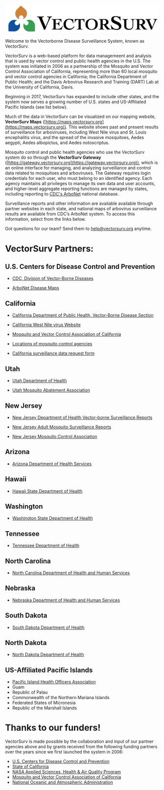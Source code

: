 ![VectorSurv Logo](vectorsurv_logo.png)

Welcome to the Vectorborne Disease Surveillance System, known as VectorSurv.

VectorSurv is a web-based platform for data managemeent and analysis that is used by vector control and public health agencies in the U.S. The system was initiated in 2006 as a partnership of the Mosquito and Vector Control Association of California, representing more than 60 local mosquito and vector control agencies in California; the California Department of Public Health; and the Davis Arbovirus Research and Training (DART) Lab at the University of California, Davis.

Beginning in 2017, VectorSurv has expanded to include other states, and the system now serves a growing number of U.S. states and US-Affiliated Pacific Islands (see list below).

Much of the data in VectorSurv can be visualized on our mapping website, **VectorSurv Maps** ([https://maps.vectorsurv.org](https://maps.vectorsurv.org)). This website shows past and present results of surveillance for arboviruses, including West Nile virus and St. Louis encephalitis virus, and the spread of the invasive mosquitoes, Aedes aegypti, Aedes albopictus, and Aedes notoscriptus.

Mosquito control and public health agencies who use the VectorSurv system do so through the **VectorSurv Gateway** ([https://gateway.vectorsurv.org](https://gateway.vectorsurv.org)), which is an online interface for managing, and analyzing surveillance and control data related to mosquitoes and arboviruses. The Gateway requires login credentials for each user, who must belong to an identified agency. Each agency maintains all privileges to manage its own data and user accounts, and higher-level aggregate reporting functions are managed by states, including reporting to [CDC's ArboNet](https://wwwn.cdc.gov/arbonet/maps/ADB_Diseases_Map/index.html) national database.

Surveillance reports and other information are available available through partner websites in each state, and national maps of arbovirus surveillance results are available from CDC’s ArboNet system. To access this information, select from the links below.

Got questions for our team? Send them to [help@vectorsurv.org](mailto:help@vectorsurv.org) anytime.

# VectorSurv Partners:

## U.S. Centers for Disease Control and Prevention

- <a href="https://www.cdc.gov/ncezid/dvbd/index.html" target="_blank">CDC, Division of Vector-Borne Diseases</a>

- <a href="https://wwwn.cdc.gov/arbonet/maps/ADB_Diseases_Map/index.html" target="_blank">ArboNet Disease Maps</a>
 
## California

- <a href="https://www.cdph.ca.gov/Programs/CID/DCDC/Pages/VBDS.aspx" target="_blank">California Department of Public Health, Vector-Borne Disease Section</a>

- <a href="https://westnile.ca.gov" target="_blank">California West Nile virus Website</a>

- <a href="https://www.mvcac.org/" target="_blank">Mosquito and Vector Control Association of California</a>

- <a href="http://www.arcgis.com/home/webmap/viewer.html?webmap=604a0fe9f2b74e98a53b53d192b2ac67&extent=-131.4442,32.5803,-108.7025,41.6862" target="_blank">Locations of mosquito control agencies</a>

- <a href="https://docs.google.com/forms/d/1jyV6n-36iMzWN7dYjb_7xia0aAaxnVE0qyJehWzVWwQ/edit" target="_blank">California surveillance data request form</a>

## Utah

- <a href="https://epi.health.utah.gov/animal-insect-related/" target="_blank">Utah Department of Health</a>

- <a href="https://www.umaa.org/" target="_blank">Utah Mosquito Abatement Association</a>

## New Jersey

- <a href="https://www.nj.gov/health/cd/statistics/arboviral-stats/" target="_blank">New Jersey Department of Health Vector-borne Surveillance Reports</a>

- <a href="https://vectorbio.rutgers.edu/reports/mosquito/" target="_blank">New Jersey Adult Mosquito Surveillance Reports</a>

- <a href="https://www.njmca.org/" target="_blank">New Jersey Mosquito Control Association</a>

## Arizona

- <a href="https://www.azdhs.gov/preparedness/epidemiology-disease-control/vector-borne-zoonotic-diseases/index.php" target="_blank">Arizona Department of Health Services</a>

## Hawaii

- <a href="https://health.hawaii.gov/docd/disease_listing/arboviral-disease/" target="_blank">Hawaii State Department of Health</a>

## Washington

- <a href="https://doh.wa.gov/community-and-environment/pests/mosquitoes" target="_blank">Washington State Department of Health</a>

## Tennessee

- <a href="https://www.tn.gov/health/cedep/vector-borne-diseases.html" target="_blank">Tennessee Department of Health</a>

## North Carolina

- <a href="https://epi.dph.ncdhhs.gov/cd/diseases/arbo.html" target="_blank">North Carolina Department of Health and Human Services</a>

## Nebraska

- <a href="https://dhhs.ne.gov/Pages/West-Nile-Virus-Data.aspx" target="_blank">Nebraska Department of Health and Human Services</a>

## South Dakota

- <a href="https://doh.sd.gov/diseases/infectious/wnv/" target="_blank">South Dakota Department of Health</a>

## North Dakota

- <a href="https://www.health.nd.gov/wnv/west-nile-virus-about" target="_blank">North Dakota Department of Health</a>

## US-Affiliated Pacific Islands

- <a href="https://www.pihoa.org/" target="_blank">Pacific Island Health Officers Association</a>
- Guam
- Republic of Palau
- Commonwealth of the Northern Mariana Islands
- Federated States of Micronesia
- Republic of the Marshall Islands

# Thanks to our funders!

VectorSurv is made possible by the collaboration and input of our partner agencies above and by grants received from the following funding partners over the years since we first launched the system in 2006:

- <a href="https://www.cdc.gov/ncezid/dvbd/index.html" target="_blank">U.S. Centers for Disease Control and Prevention</a>
- <a href="https://www.ca.gov/" target="_blank">State of California</a>
- <a href="https://appliedsciences.nasa.gov/what-we-do/health-air-quality" target="_blank">NASA Applied Sciences, Health & Air Quality Program</a>
- <a href="https://www.mvcac.org/" target="_blank">Mosquito and Vector Control Association of California</a>
- <a href="https://www.noaa.gov/" target="_blank">National Oceanic and Atmospheric Administration</a>
